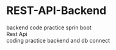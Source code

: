 # REST-API-Backend
backend code practice
sprin boot <br>
Rest Api<br>
coding practice backend and db connect 
